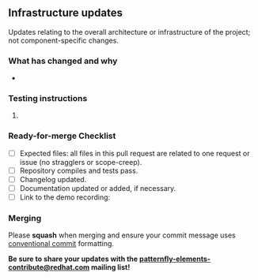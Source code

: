 <!-- Labels: tools, ready: branch testing, needs: code review, priority: low -->

<!-- Thank you for submitting a pull request! -->
## Infrastructure updates

Updates relating to the overall architecture or infrastructure of the project; not component-specific changes.


### What has changed and why

<!-- Summarize files edited as part of this MR along with a brief description of what was changed/why. -->

- 


### Testing instructions

<!-- Be sure to include detailed instructions on how your update can be tested by another developer. -->

1. 


### Ready-for-merge Checklist

<!-- Check off items as they are completed.  Feel free to delete items if they are not applicable to your PR. -->

- [ ] Expected files: all files in this pull request are related to one request or issue (no stragglers or scope-creep).
- [ ] Repository compiles and tests pass.
- [ ] Changelog updated.
- [ ] Documentation updated or added, if necessary.
- [ ] Link to the demo recording: []()

### Merging

Please **squash** when merging and ensure your commit message uses [conventional commit](https://www.conventionalcommits.org/en/v1.0.0/#summary) formatting.

**Be sure to share your updates with the [patternfly-elements-contribute@redhat.com](mailto:patternfly-elements-contribute@redhat.com) mailing list!**

